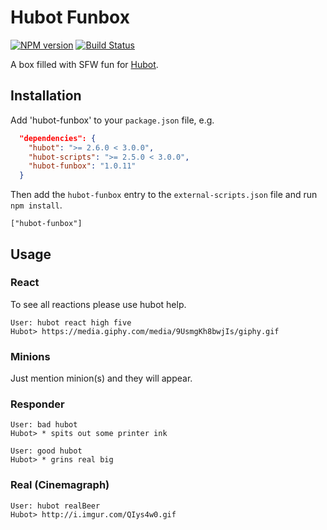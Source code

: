# Hubot Funbox

[![NPM version][npm-image]][npm-url]
[![Build Status][travis-image]][travis-url]

A box filled with SFW fun for [Hubot](https://hubot.github.com).


## Installation

Add 'hubot-funbox' to your `package.json` file, e.g.

```json
  "dependencies": {
    "hubot": ">= 2.6.0 < 3.0.0",
    "hubot-scripts": ">= 2.5.0 < 3.0.0",
    "hubot-funbox": "1.0.11"
  }
```

Then add the `hubot-funbox` entry to the `external-scripts.json` file and run `npm install`.

    ["hubot-funbox"]


## Usage
### React
To see all reactions please use hubot help.

```shell
User: hubot react high five
Hubot> https://media.giphy.com/media/9UsmgKh8bwjIs/giphy.gif
```

### Minions
Just mention minion(s) and they will appear.

### Responder

```shell
User: bad hubot
Hubot> * spits out some printer ink

User: good hubot
Hubot> * grins real big
```

### Real (Cinemagraph)
```shell
User: hubot realBeer
Hubot> http://i.imgur.com/QIys4w0.gif
```


[npm-url]: https://www.npmjs.org/package/hubot-funbox
[npm-image]: http://img.shields.io/npm/v/hubot-funbox.svg?style=flat
[travis-url]: https://travis-ci.org/TheFynx/hubot-funbox
[travis-image]: https://travis-ci.org/TheFynx/hubot-funbox.svg?branch=master
